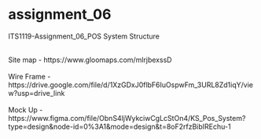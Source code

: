 # assignment_06
ITS1119-Assignment_06_POS System Structure

<br>
Site map - https://www.gloomaps.com/mlrjbexssD <br><br>
Wire Frame - https://drive.google.com/file/d/1XzGDxJ0flbF6IuOspwFm_3URL8Zd1iqY/view?usp=drive_link <br><br>
Mock Up - https://www.figma.com/file/ObnS4ljWykciwCgLcStOn4/KS_Pos_System?type=design&node-id=0%3A1&mode=design&t=8oF2rfzBibIREchu-1
